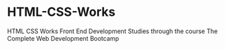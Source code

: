 # HTML-CSS-Works
HTML CSS Works
Front End Development Studies through the course The Complete Web Development Bootcamp
